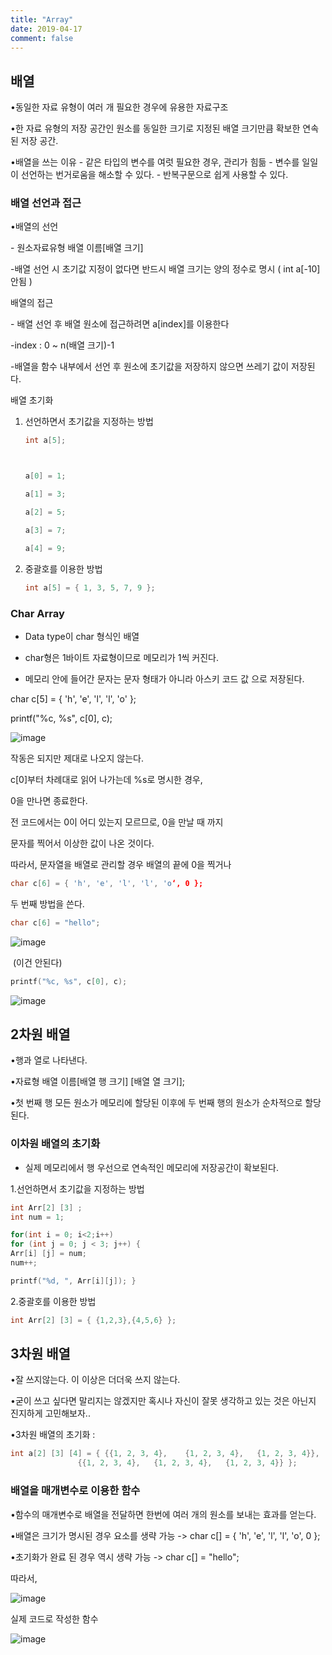 ```yaml
---
title: "Array"
date: 2019-04-17
comment: false
---
```


 

## 배열

•동일한 자료 유형이 여러 개 필요한 경우에 유용한 자료구조

•한 자료 유형의 저장 공간인 원소를 동일한 크기로 지정된 배열 크기만큼 확보한 연속된 저장 공간.



•배열을 쓰는 이유
 \- 같은 타입의 변수를 여럿 필요한 경우, 관리가 힘듦
 \- 변수를 일일이 선언하는 번거로움을 해소할 수 있다.
 \- 반복구문으로 쉽게 사용할 수 있다.

### 배열 선언과 접근

•배열의 선언

\- 원소자료유형 배열 이름[배열 크기]

-배열 선언 시 초기값 지정이 없다면 반드시 배열 크기는 양의 정수로 명시 ( int a[-10] 안됨 )



배열의 접근

\- 배열 선언 후 배열 원소에 접근하려면 a[index]를 이용한다

-index : 0 ~ n(배열 크기)-1

-배열을 함수 내부에서 선언 후 원소에 초기값을 저장하지 않으면 쓰레기 값이 저장된다.



배열 초기화

1. 선언하면서 초기값을 지정하는 방법

   ```c
   int a[5];
   
   
   
   a[0] = 1;
   
   a[1] = 3;
   
   a[2] = 5;
   
   a[3] = 7;
   
   a[4] = 9;
   ```

   

2. 중괄호를 이용한 방법

   ```c
   int a[5] = { 1, 3, 5, 7, 9 };
   ```

   



### Char Array

- Data type이 char 형식인 배열

- char형은 1바이트 자료형이므로 메모리가 1씩 커진다.

- 메모리 안에 들어간 문자는 문자 형태가 아니라  아스키 코드 값 으로 저장된다.

char c[5] = { 'h', 'e', 'l', 'l', 'o' };

printf("%c, %s", c[0], c);

![image](https://user-images.githubusercontent.com/26815767/56269733-4c1f7d00-612f-11e9-9608-2ad8514a5a03.png)

작동은 되지만 제대로 나오지 않는다.



c[0]부터 차례대로 읽어 나가는데 %s로 명시한 경우,

0을 만나면 종료한다.

전 코드에서는 0이 어디 있는지 모르므로, 0을 만날 때 까지

문자를 찍어서 이상한 값이 나온 것이다.

따라서, 문자열을 배열로 관리할 경우 배열의 끝에 0을 찍거나

```c
char c[6] = { 'h', 'e', 'l', 'l', 'o‘, 0 };
```

두 번째 방법을 쓴다.

```c
char c[6] = "hello";
```





![image](https://user-images.githubusercontent.com/26815767/56269795-75d8a400-612f-11e9-8679-4f0eb8ffce95.png)

​									(이건 안된다)

```c
printf("%c, %s", c[0], c);
```

![image](https://user-images.githubusercontent.com/26815767/56269792-740ee080-612f-11e9-87b7-bc0521e0497a.png)

## 2차원 배열

•행과 열로 나타낸다.

•자료형 배열 이름[배열 행 크기] [배열 열 크기];

•첫 번째 행 모든 원소가 메모리에 할당된 이후에 두 번째 행의 원소가 순차적으로 할당된다.



### 이차원 배열의 초기화

- 실제 메모리에서 행 우선으로 연속적인 메모리에 저장공간이 확보된다.

1.선언하면서 초기값을 지정하는 방법

```c
int Arr[2] [3] ;
int num = 1;

for(int i = 0; i<2;i++)
for (int j = 0; j < 3; j++) {
Arr[i] [j] = num;
num++;

printf("%d, ", Arr[i][j]); }
```

2.중괄호를 이용한 방법

```c
int Arr[2] [3] = { {1,2,3},{4,5,6} };
```



## 3차원 배열

•잘 쓰지않는다. 이 이상은 더더욱 쓰지 않는다.

•굳이 쓰고 싶다면 말리지는 않겠지만 혹시나 자신이 잘못 생각하고 있는 것은 아닌지 진지하게 고민해보자..

•3차원 배열의 초기화 : 

```c
int a[2] [3] [4] = { {{1, 2, 3, 4},    {1, 2, 3, 4},   {1, 2, 3, 4}}, 
			   {{1, 2, 3, 4},   {1, 2, 3, 4},   {1, 2, 3, 4}} };


```



### 배열을 매개변수로 이용한 함수

•함수의 매개변수로 배열을 전달하면 한번에 여러 개의 원소를 보내는 효과를 얻는다.

•배열은 크기가 명시된 경우 요소를 생략 가능 -> char c[] = { 'h', 'e', 'l', 'l', 'o', 0 };

•초기화가 완료 된 경우 역시 생략 가능 -> char c[] = "hello"; 

따라서, 

![image](https://user-images.githubusercontent.com/26815767/56270009-1d55d680-6130-11e9-98c7-37155e94854b.png)

실제 코드로 작성한 함수

![image](https://user-images.githubusercontent.com/26815767/56270046-32326a00-6130-11e9-8aac-a5785c0322be.png)



